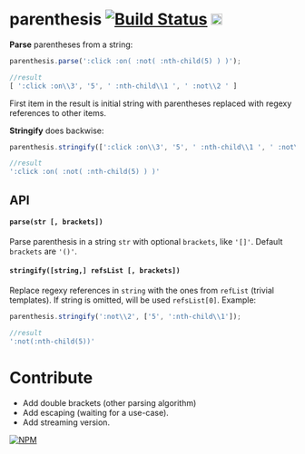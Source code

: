 # parenthesis [![Build Status](https://travis-ci.org/dfcreative/parenthesis.svg?branch=master)](https://travis-ci.org/dfcreative/parenthesis) <a href="http://unlicense.org/UNLICENSE"><img src="http://upload.wikimedia.org/wikipedia/commons/6/62/PD-icon.svg" width="20"/></a>

**Parse** parentheses from a string:

```js
parenthesis.parse(':click :on( :not( :nth-child(5) ) )');

//result
[ ':click :on\\3', '5', ' :nth-child\\1 ', ' :not\\2 ' ]
```

First item in the result is initial string with parentheses replaced with regexy references to other items.


**Stringify** does backwise:

```js
parenthesis.stringify([':click :on\\3', '5', ' :nth-child\\1 ', ' :not\\2 '])

//result
':click :on( :not( :nth-child(5) ) )'
```

## API


#### `parse(str [, brackets])`

Parse parenthesis in a string `str` with optional `brackets`, like `'[]'`. Default `brackets` are `'()'`.


#### `stringify([string,] refsList [, brackets])`

Replace regexy references in `string` with the ones from `refList` (trivial templates). If string is omitted, will be used `refsList[0]`. Example:

```js
parenthesis.stringify(':not\\2', ['5', ':nth-child\\1']);

//result
':not(:nth-child(5))'
```



# Contribute

* Add double brackets (other parsing algorithm)
* Add escaping (waiting for a use-case).
* Add streaming version.


[![NPM](https://nodei.co/npm/parenthesis.png?downloads=true&downloadRank=true&stars=true)](https://nodei.co/npm/parenthesis/)